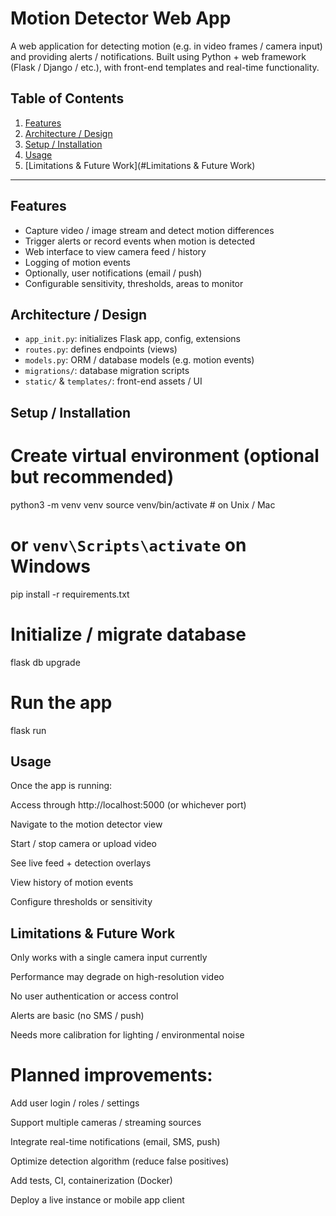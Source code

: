 # Motion Detector Web App

A web application for detecting motion (e.g. in video frames / camera input) and providing alerts / notifications. Built using Python + web framework (Flask / Django / etc.), with front-end templates and real-time functionality.

## Table of Contents

1. [Features](#features)  
2. [Architecture / Design](#architecture)   
3. [Setup / Installation](#setup)
4. [Usage](#Usage)
5. [Limitations & Future Work](#Limitations & Future Work)

---

## Features

- Capture video / image stream and detect motion differences  
- Trigger alerts or record events when motion is detected  
- Web interface to view camera feed / history  
- Logging of motion events  
- Optionally, user notifications (email / push)  
- Configurable sensitivity, thresholds, areas to monitor  


## Architecture / Design

- `app_init.py`: initializes Flask app, config, extensions  
- `routes.py`: defines endpoints (views)  
- `models.py`: ORM / database models (e.g. motion events)  
- `migrations/`: database migration scripts  
- `static/` & `templates/`: front-end assets / UI  

## Setup / Installation

# Create virtual environment (optional but recommended)
python3 -m venv venv
source venv/bin/activate   # on Unix / Mac
# or `venv\Scripts\activate` on Windows

pip install -r requirements.txt

# Initialize / migrate database
flask db upgrade     

# Run the app
flask run

## Usage

Once the app is running:

Access through http://localhost:5000 (or whichever port)

Navigate to the motion detector view

Start / stop camera or upload video

See live feed + detection overlays

View history of motion events

Configure thresholds or sensitivity 


## Limitations & Future Work

Only works with a single camera input currently

Performance may degrade on high-resolution video

No user authentication or access control

Alerts are basic (no SMS / push)

Needs more calibration for lighting / environmental noise

# Planned improvements:

Add user login / roles / settings

Support multiple cameras / streaming sources

Integrate real-time notifications (email, SMS, push)

Optimize detection algorithm (reduce false positives)

Add tests, CI, containerization (Docker)

Deploy a live instance or mobile app client
